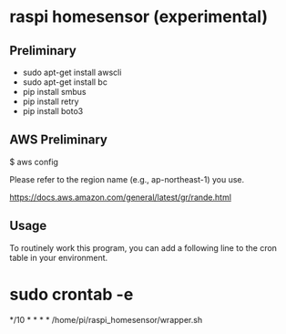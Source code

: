 # raspi homesensor (experimental)

## Preliminary

- sudo apt-get install awscli
- sudo apt-get install bc
- pip install smbus
- pip install retry
- pip install boto3

## AWS Preliminary

$ aws config

Please refer to the region name (e.g., ap-northeast-1) you use.

https://docs.aws.amazon.com/general/latest/gr/rande.html

## Usage

To routinely work this program, you can add a following line to the cron table in your environment.

# sudo crontab -e

*/10 * * * * /home/pi/raspi_homesensor/wrapper.sh
